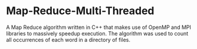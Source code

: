 # Map-Reduce-Multi-Threaded
A Map Reduce algorithm written in C++ that makes use of OpenMP and MPI libraries to massively speedup execution. The algorithm was used to count all occurrences of each word in a directory of files. 
